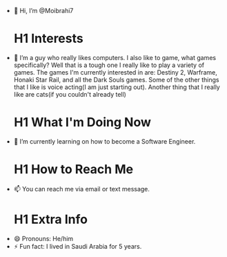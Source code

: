 - 👋 Hi, I’m @Moibrahi7
  # H1 **Interests**
- 👀 I’m a guy who really likes computers. I also like to game, what games specifically? Well that is a tough one I really like to play a variety of games. The games I'm currently interested in are: Destiny 2, Warframe, Honaki Star Rail, and all the Dark Souls games. Some of the other things that I like is voice acting(I am just starting out). Another thing that I really like are cats(if you couldn't already tell)
  # H1 **What I'm Doing Now**
- 🌱 I’m currently learning on how to become a Software Engineer.
  # H1 **How to Reach Me**
- 📫 You can reach me via email or text message.
  # H1 **Extra Info**
- 😄 Pronouns: He/him 
- ⚡ Fun fact: I lived in Saudi Arabia for 5 years.

<!---
Moibrahi7/Moibrahi7 is a ✨ special ✨ repository because its `README.md` (this file) appears on your GitHub profile.
You can click the Preview link to take a look at your changes.
--->
